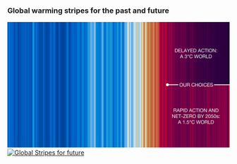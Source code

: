 ### Global warming stripes for the past and future
[![Global Stripes for future](STRIPES/GLOBAL-STRIPES-INCLUDING-TWO-FUTURES.png)](STRIPES/GLOBAL-STRIPES-INCLUDING-TWO-FUTURES.png)
[![Global Stripes for future](STRIPES/GLOBAL-STRIPES-CHOOSE-YOUR-FUTURE.png)](STRIPES/GLOBAL-STRIPES-CHOOSE-YOUR-FUTURE.png)
